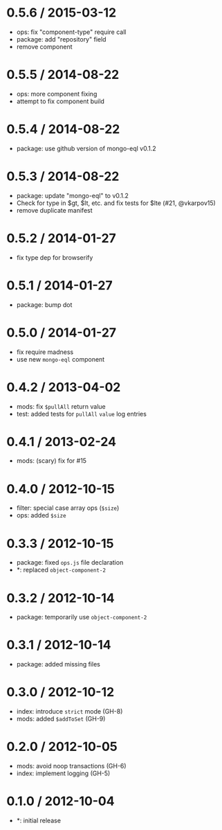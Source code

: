 
0.5.6 / 2015-03-12
==================

  * ops: fix "component-type" require call
  * package: add "repository" field
  * remove component

0.5.5 / 2014-08-22
==================

  * ops: more component fixing
  * attempt to fix component build

0.5.4 / 2014-08-22
==================

  * package: use github version of mongo-eql v0.1.2

0.5.3 / 2014-08-22
==================

  * package: update "mongo-eql" to v0.1.2
  * Check for type in $gt, $lt, etc. and fix tests for $lte (#21, @vkarpov15)
  * remove duplicate manifest

0.5.2 / 2014-01-27
==================

  * fix type dep for browserify

0.5.1 / 2014-01-27
==================

  * package: bump dot

0.5.0 / 2014-01-27
==================

  * fix require madness
  * use new `mongo-eql` component

0.4.2 / 2013-04-02
==================

  * mods: fix `$pullAll` return value
  * test: added tests for `pullAll` `value` log entries

0.4.1 / 2013-02-24
==================

  * mods: (scary) fix for #15

0.4.0 / 2012-10-15
==================

  * filter: special case array ops (`$size`)
  * ops: added `$size`

0.3.3 / 2012-10-15
==================

  * package: fixed `ops.js` file declaration
  * *: replaced `object-component-2`

0.3.2 / 2012-10-14
==================

  * package: temporarily use `object-component-2`

0.3.1 / 2012-10-14
==================

  * package: added missing files

0.3.0 / 2012-10-12
==================

  * index: introduce `strict` mode (GH-8)
  * mods: added `$addToSet` (GH-9)

0.2.0 / 2012-10-05
==================

  * mods: avoid noop transactions (GH-6)
  * index: implement logging (GH-5)

0.1.0 / 2012-10-04
==================

  * *: initial release
